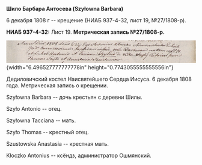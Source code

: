 **Шило Барбара Антосева (Szyłowna Barbara)**

6 декабря 1808 г -- крещение (НИАБ 937-4-32, лист 19, №27/1808-р).

**НИАБ 937-4-32:** Лист 19. **Метрическая запись №27/1808-р.**

![](./media/961de0955748b1ffb599ef71fd234e93bf6b972b.png){width="6.496527777777778in"
height="0.7743055555555556in"}

Дедиловичский костел Наисвятейшего Сердца Иисуса. 6 декабря 1808 года.
Метрическая запись о крещении.

Szyłowna Barbara -- дочь крестьян с деревни Шилы.

Szyło Antonio -- отец.

Szyłowna Tacciana -- мать.

Szyło Thomas -- крестный отец.

Szustowska Anastasia -- крестная мать.

Kłoczko Antonius -- ксёндз, администратор Ошмянский.
